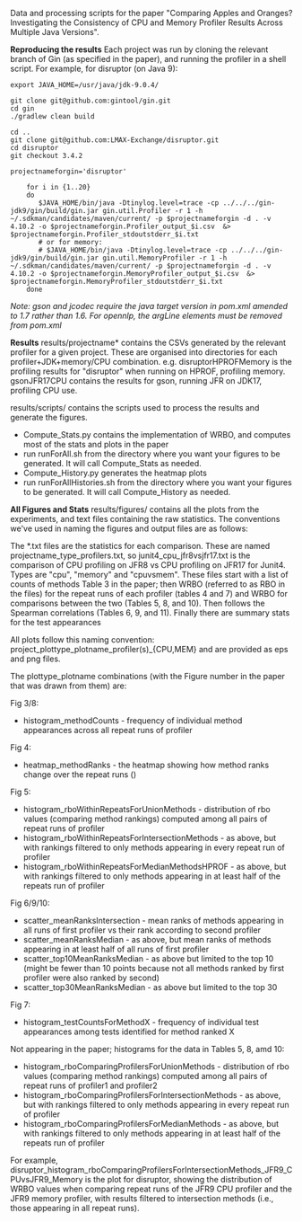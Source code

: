 Data and processing scripts for the paper "Comparing Apples and Oranges? Investigating the Consistency of CPU and Memory Profiler Results Across Multiple Java Versions".

**Reproducing the results**
Each project was run by cloning the relevant branch of Gin (as specified in the paper), and running the profiler in a shell script. For example, for disruptor (on Java 9):

```
export JAVA_HOME=/usr/java/jdk-9.0.4/

git clone git@github.com:gintool/gin.git
cd gin
./gradlew clean build

cd ..
git clone git@github.com:LMAX-Exchange/disruptor.git
cd disruptor
git checkout 3.4.2

projectnameforgin='disruptor'

    for i in {1..20}
    do
       $JAVA_HOME/bin/java -Dtinylog.level=trace -cp ../../../gin-jdk9/gin/build/gin.jar gin.util.Profiler -r 1 -h ~/.sdkman/candidates/maven/current/ -p $projectnameforgin -d . -v 4.10.2 -o $projectnameforgin.Profiler_output_$i.csv  &> $projectnameforgin.Profiler_stdoutstderr_$i.txt
       # or for memory:
       # $JAVA_HOME/bin/java -Dtinylog.level=trace -cp ../../../gin-jdk9/gin/build/gin.jar gin.util.MemoryProfiler -r 1 -h ~/.sdkman/candidates/maven/current/ -p $projectnameforgin -d . -v 4.10.2 -o $projectnameforgin.MemoryProfiler_output_$i.csv  &> $projectnameforgin.MemoryProfiler_stdoutstderr_$i.txt
    done
```

*Note: gson and jcodec require the java target version in pom.xml amended to 1.7 rather than 1.6. For opennlp, the argLine elements must be removed from pom.xml*

**Results**
results/projectname* contains the CSVs generated by the relevant profiler for a given project. These are organised into directories for each profiler+JDK+memory/CPU combination. e.g. disruptorHPROFMemory is the profiling results for "disruptor" when running on HPROF, profiling memory. gsonJFR17CPU contains the results for gson, running JFR on JDK17, profiling CPU use.

results/scripts/ contains the scripts used to process the results and generate the figures.
 - Compute_Stats.py contains the implementation of WRBO, and computes most of the stats and plots in the paper
 - run runForAll.sh from the directory where you want your figures to be generated. It will call Compute_Stats as needed.
 - Compute_History.py generates the heatmap plots
 - run runForAllHistories.sh from the directory where you want your figures to be generated. It will call Compute_History as needed.
 
**All Figures and Stats**
results/figures/ contains all the plots from the experiments, and text files containing the raw statistics. The conventions we've used in naming the figures and output files are as follows:

The *.txt files are the statistics for each comparison. These are named projectname_type_profilers.txt, so junit4_cpu_jfr8vsjfr17.txt is the comparison of CPU profiling on JFR8 vs CPU profiling on JFR17 for Junit4. Types are "cpu", "memory" and "cpuvsmem". These files start with a list of counts of methods Table 3 in the paper; then WRBO (referred to as RBO in the files) for the repeat runs of each profiler (tables 4 and 7) and WRBO for comparisons between the two (Tables 5, 8, and 10). Then follows the Spearman correlations (Tables 6, 9, and 11). Finally there are summary stats for the test appearances

All plots follow this naming convention: project_plottype_plotname_profiler(s)_{CPU,MEM} and are provided as eps and png files.

The plottype_plotname combinations (with the Figure number in the paper that was drawn from them) are:

Fig 3/8:
 - histogram_methodCounts - frequency of individual method appearances across all repeat runs of profiler

Fig 4:
 - heatmap_methodRanks - the heatmap showing how method ranks change over the repeat runs ()

Fig 5:
 - histogram_rboWithinRepeatsForUnionMethods - distribution of rbo values (comparing method rankings) computed among all pairs of repeat runs of profiler
 - histogram_rboWithinRepeatsForIntersectionMethods - as above, but with rankings filtered to only methods appearing in every repeat run of profiler
 - histogram_rboWithinRepeatsForMedianMethodsHPROF - as above, but with rankings filtered to only methods appearing in at least half of the repeats run of profiler

Fig 6/9/10:
 - scatter_meanRanksIntersection - mean ranks of methods appearing in all runs of first profiler vs their rank according to second profiler
 - scatter_meanRanksMedian - as above, but mean ranks of methods appearing in at least half of all runs of first profiler
 - scatter_top10MeanRanksMedian - as above but limited to the top 10 (might be fewer than 10 points because not all methods ranked by first profiler were also ranked by second)
 - scatter_top30MeanRanksMedian - as above but limited to the top 30

Fig 7:
 - histogram_testCountsForMethodX - frequency of individual test appearances among tests identified for method ranked X

Not appearing in the paper; histograms for the data in Tables 5, 8, amd 10:
 - histogram_rboComparingProfilersForUnionMethods - distribution of rbo values (comparing method rankings) computed among all pairs of repeat runs of profiler1 and profiler2
 - histogram_rboComparingProfilersForIntersectionMethods - as above, but with rankings filtered to only methods appearing in every repeat run of profiler
 - histogram_rboComparingProfilersForMedianMethods - as above, but with rankings filtered to only methods appearing in at least half of the repeats run of profiler

For example, disruptor_histogram_rboComparingProfilersForIntersectionMethods_JFR9_CPUvsJFR9_Memory is the plot for disruptor, showing the distribution of WRBO values when comparing repeat runs of the JFR9 CPU profiler and the JFR9 memory profiler, with results filtered to intersection methods (i.e., those appearing in all repeat runs).


